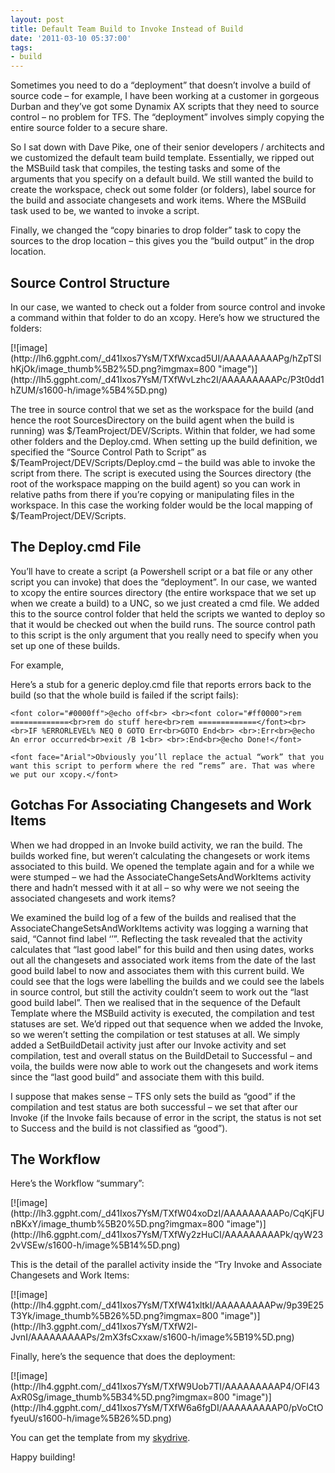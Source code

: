 ```yaml
---
layout: post
title: Default Team Build to Invoke Instead of Build
date: '2011-03-10 05:37:00'
tags:
- build
---
```


Sometimes you need to do a “deployment” that doesn’t involve a build of source code – for example, I have been working at a customer in gorgeous Durban and they’ve got some Dynamix AX scripts that they need to source control – no problem for TFS. The “deployment” involves simply copying the entire source folder to a secure share.

So I sat down with Dave Pike, one of their senior developers / architects and we customized the default team build template. Essentially, we ripped out the MSBuild task that compiles, the testing tasks and some of the arguments that you specify on a default build. We still wanted the build to create the workspace, check out some folder (or folders), label source for the build and associate changesets and work items. Where the MSBuild task used to be, we wanted to invoke a script.

Finally, we changed the “copy binaries to drop folder” task to copy the sources to the drop location – this gives you the “build output” in the drop location.

## Source Control Structure

In our case, we wanted to check out a folder from source control and invoke a command within that folder to do an xcopy. Here’s how we structured the folders:

<!--kg-card-begin: html-->[![image](http://lh6.ggpht.com/_d41Ixos7YsM/TXfWxcad5UI/AAAAAAAAAPg/hZpTSlhKjOk/image_thumb%5B2%5D.png?imgmax=800 "image")](http://lh5.ggpht.com/_d41Ixos7YsM/TXfWvLzhc2I/AAAAAAAAAPc/P3t0dd1hZUM/s1600-h/image%5B4%5D.png)<!--kg-card-end: html-->

The tree in source control that we set as the workspace for the build (and hence the root SourcesDirectory on the build agent when the build is running) was $/TeamProject/DEV/Scripts. Within that folder, we had some other folders and the Deploy.cmd. When setting up the build definition, we specified the “Source Control Path to Script” as $/TeamProject/DEV/Scripts/Deploy.cmd – the build was able to invoke the script from there. The script is executed using the Sources directory (the root of the workspace mapping on the build agent) so you can work in relative paths from there if you’re copying or manipulating files in the workspace. In this case the working folder would be the local mapping of $/TeamProject/DEV/Scripts.

## The Deploy.cmd File

You’ll have to create a script (a Powershell script or a bat file or any other script you can invoke) that does the “deployment”. In our case, we wanted to xcopy the entire sources directory (the entire workspace that we set up when we create a build) to a UNC, so we just created a cmd file. We added this to the source control folder that held the scripts we wanted to deploy so that it would be checked out when the build runs. The source control path to this script is the only argument that you really need to specify when you set up one of these builds.

For example,

Here’s a stub for a generic deploy.cmd file that reports errors back to the build (so that the whole build is failed if the script fails):

    <font color="#0000ff">@echo off<br> <br><font color="#ff0000">rem =============<br>rem do stuff here<br>rem =============</font><br> <br>IF %ERRORLEVEL% NEQ 0 GOTO Err<br>GOTO End<br> <br>:Err<br>@echo An error occurred<br>exit /B 1<br> <br>:End<br>@echo Done!</font>

    <font face="Arial">Obviously you’ll replace the actual “work” that you want this script to perform where the red “rems” are. That was where we put our xcopy.</font>

## Gotchas For Associating Changesets and Work Items

When we had dropped in an Invoke build activity, we ran the build. The builds worked fine, but weren’t calculating the changesets or work items associated to this build. We opened the template again and for a while we were stumped – we had the AssociateChangeSetsAndWorkItems activity there and hadn’t messed with it at all – so why were we not seeing the associated changesets and work items?

We examined the build log of a few of the builds and realised that the AssociateChangeSetsAndWorkItems activity was logging a warning that said, “Cannot find label ‘’”. Reflecting the task revealed that the activity calculates that “last good label” for this build and then using dates, works out all the changesets and associated work items from the date of the last good build label to now and associates them with this current build. We could see that the logs were labelling the builds and we could see the labels in source control, but still the activity couldn’t seem to work out the “last good build label”. Then we realised that in the sequence of the Default Template where the MSBuild activity is executed, the compilation and test statuses are set. We’d ripped out that sequence when we added the Invoke, so we weren’t setting the compilation or test statuses at all. We simply added a SetBuildDetail activity just after our Invoke activity and set compilation, test and overall status on the BuildDetail to Successful – and voila, the builds were now able to work out the changesets and work items since the “last good build” and associate them with this build.

I suppose that makes sense – TFS only sets the build as “good” if the compilation and test status are both successful – we set that after our Invoke (if the Invoke fails because of error in the script, the status is not set to Success and the build is not classified as “good”).

## The Workflow

Here’s the Workflow “summary”:

<!--kg-card-begin: html-->[![image](http://lh3.ggpht.com/_d41Ixos7YsM/TXfW04xoDzI/AAAAAAAAAPo/CqKjFUnBKxY/image_thumb%5B20%5D.png?imgmax=800 "image")](http://lh6.ggpht.com/_d41Ixos7YsM/TXfWy2zHuCI/AAAAAAAAAPk/qyW232vVSEw/s1600-h/image%5B14%5D.png)<!--kg-card-end: html-->

This is the detail of the parallel activity inside the “Try Invoke and Associate Changesets and Work Items:

<!--kg-card-begin: html-->[![image](http://lh4.ggpht.com/_d41Ixos7YsM/TXfW41xltkI/AAAAAAAAAPw/9p39E25T3Yk/image_thumb%5B26%5D.png?imgmax=800 "image")](http://lh3.ggpht.com/_d41Ixos7YsM/TXfW2l-JvnI/AAAAAAAAAPs/2mX3fsCxxaw/s1600-h/image%5B19%5D.png)<!--kg-card-end: html-->

Finally, here’s the sequence that does the deployment:

<!--kg-card-begin: html-->[![image](http://lh4.ggpht.com/_d41Ixos7YsM/TXfW9Uob7TI/AAAAAAAAAP4/OFI43AxR0Sg/image_thumb%5B34%5D.png?imgmax=800 "image")](http://lh4.ggpht.com/_d41Ixos7YsM/TXfW6a6fgDI/AAAAAAAAAP0/pVoCtOfyeuU/s1600-h/image%5B26%5D.png)<!--kg-card-end: html-->

You can get the template from my [skydrive](http://cid-64a24e0938d6d062.office.live.com/self.aspx/Colin%5E4s%20ALM%20Corner/NoCompileInvokeScriptTemplate.xaml).

Happy building!

